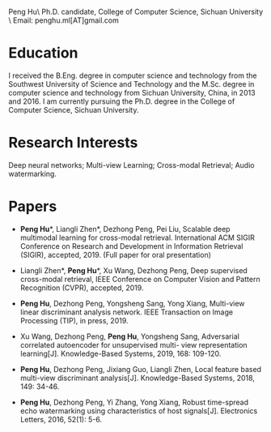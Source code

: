 Peng Hu\\
Ph.D. candidate, College of Computer Science, Sichuan University \\
Email: penghu.ml[AT]gmail.com

# Education
I received the B.Eng. degree in computer science and technology from the Southwest University of Science and Technology and the M.Sc. degree in computer science and technology from Sichuan University, China, in 2013 and 2016. I am currently pursuing the Ph.D. degree in the College of Computer Science, Sichuan University.

# Research Interests
Deep neural networks; Multi-view Learning; Cross-modal Retrieval; Audio watermarking.

# Papers
- **Peng Hu**\*, Liangli Zhen\*, Dezhong Peng, Pei Liu, Scalable deep multimodal learning for cross-modal retrieval. International ACM SIGIR Conference on Research and Development in Information Retrieval (SIGIR), accepted, 2019. (Full paper for oral presentation)

- Liangli Zhen\*, **Peng Hu**\*, Xu Wang, Dezhong Peng, Deep supervised cross-modal retrieval, IEEE Conference on Computer Vision and Pattern Recognition (CVPR), accepted, 2019.

- **Peng Hu**, Dezhong Peng, Yongsheng Sang, Yong Xiang, Multi-view linear discriminant analysis network. IEEE Transaction on Image Processing (TIP), in press, 2019.

- Xu Wang, Dezhong Peng, **Peng Hu**, Yongsheng Sang, Adversarial correlated autoencoder for unsupervised multi- view representation learning[J]. Knowledge-Based Systems, 2019, 168: 109-120.

- **Peng Hu**, Dezhong Peng, Jixiang Guo, Liangli Zhen, Local feature based multi-view discriminant analysis[J]. Knowledge-Based Systems, 2018, 149: 34-46.

- **Peng Hu**, Dezhong Peng, Yi Zhang, Yong Xiang, Robust time-spread echo watermarking using characteristics of host signals[J]. Electronics Letters, 2016, 52(1): 5-6.
